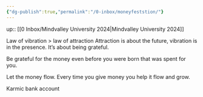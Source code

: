 ```yaml
---
{"dg-publish":true,"permalink":"/0-inbox/moneyfeststion/"}
---
```


up:: [[0 Inbox/Mindvalley University 2024\|Mindvalley University 2024]]

Law of vibration > law of attraction
Attraction is about the future, vibration is in the presence. It’s about being grateful.

Be grateful for the money even before you were born that was spent for you.

Let the money flow. Every time you give money you help it flow and grow.

Karmic bank account